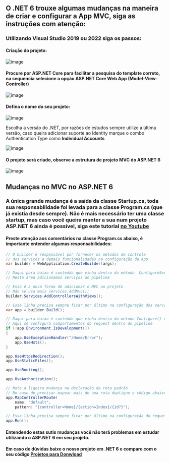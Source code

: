 ## O .NET 6 trouxe algumas mudanças na maneira de criar e configurar a App MVC, siga as instruções com atenção:

### Utilizando Visual Studio 2019 ou 2022 siga os passos:

#### Criação do projeto:

![image](https://user-images.githubusercontent.com/5068797/158006937-05f1a481-746f-48e8-9fae-8d9394bc86e4.png)

#### Procure por ASP.NET Core para facilitar a pesquisa do template correto, na sequencia **selecione a opção ASP.NET Core Web App (Model-View-Controller)**

![image](https://user-images.githubusercontent.com/5068797/158007370-5268b91c-07de-4727-a9bd-fdf9b684541e.png)

#### Defina o nome do seu projeto:

![image](https://user-images.githubusercontent.com/5068797/158007231-8f05be93-a02c-4e71-84bc-ca35e02142dc.png)

Escolha a versão do .NET, por razões de estudos sempre utilize a última versão, caso queira adicionar suporte ao Identity marque o combo Authentication Type como **Individual Accounts**

![image](https://user-images.githubusercontent.com/5068797/158007316-931d47a1-7384-418e-8622-ef9b20d71bdb.png)

#### O projeto será criado, observe a estrutura de projeto MVC do ASP.NET 6

![image](https://user-images.githubusercontent.com/5068797/158007438-38803a91-ef44-4398-aade-2450035b12e9.png)

## Mudanças no MVC no ASP.NET 6

### A única grande mudança é a saída da classe Startup.cs, toda sua responsabilidade foi levada para a classe Program.cs (que já existia desde sempre). Não é mais necessário ter uma classe startup, mas caso você queira manter a sua num projeto ASP.NET 6 ainda é possível, siga este tutorial [no Youtube](https://www.youtube.com/watch?v=VgjHQvprRy0)

#### Preste atenção aos comentários na classe Program.cs abaixo, é importante entender algumas responsabilidades:

```csharp
// O builder é responsável por fornecer os métodos de controle
// dos serviços e demais funcionalidades na configuração da App
var builder = WebApplication.CreateBuilder(args);

// Daqui para baixo é conteúdo que vinha dentro do método  ConfigureServices() na antiga Startup.cs
// Nesta area adicionamos serviços ao pipeline

// Essa é a nova forma de adicionar o MVC ao projeto
// Não se usa mais services.AddMvc();
builder.Services.AddControllersWithViews();

// Essa linha precisa sempre ficar por último na configuração dos serviços
var app = builder.Build();

// Daqui para baixo é conteúdo que vinha dentro do método Configure() na antiga Startup.cs
// Aqui se configura comportamentos do request dentro do pipeline
if (!app.Environment.IsDevelopment())
{
    app.UseExceptionHandler("/Home/Error");
    app.UseHsts();
}

app.UseHttpsRedirection();
app.UseStaticFiles();

app.UseRouting();

app.UseAuthorization();

// Note a ligeira mudança na declaração da rota padrão
// No caso de precisar mapear mais de uma rota duplique o código abaixo
app.MapControllerRoute(
    name: "default",
    pattern: "{controller=Home}/{action=Index}/{id?}");

// Essa linha precisa sempre ficar por último na configuração do request pipeline
app.Run();
```

#### Entendendo estas sutis mudanças você não terá problemas em estudar utilizando o ASP.NET 6 em seu projeto.

#### Em caso de dúvidas baixe o nosso projeto em .NET 6 e compare com o seu código [Projetos para Donwload](https://desenvolvedor.io/curso/dominando-o-asp-net-mvc-core/links-materiais)
